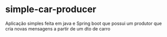 # simple-car-producer
Aplicação simples feita em java e Spring boot que possui um produtor que cria novas mensagens a partir de um dto de carro
